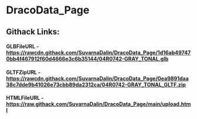# DracoData_Page
## Githack Links:
#### GLBFileURL - https://rawcdn.githack.com/SuvarnaDalin/DracoData_Page/1d16ab497470bb4f467912f60d4666e3c6b35144/04R0742-GRAY_TONAL.glb
#### GLTFZipURL - https://rawcdn.githack.com/SuvarnaDalin/DracoData_Page/0ea9891daa38c7dde9b41026e73cbb89da2312ca/04R0742-GRAY_TONAL_GLTF.zip
#### HTMLFileURL - https://raw.githack.com/SuvarnaDalin/DracoData_Page/main/upload.html
